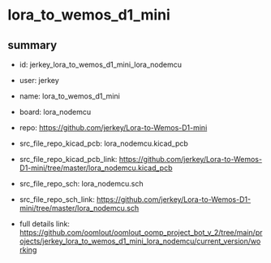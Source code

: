# lora_to_wemos_d1_mini
 
## summary 
* id: jerkey_lora_to_wemos_d1_mini_lora_nodemcu
* user: jerkey
* name: lora_to_wemos_d1_mini
* board: lora_nodemcu
* repo: https://github.com/jerkey/Lora-to-Wemos-D1-mini
* src_file_repo_kicad_pcb: lora_nodemcu.kicad_pcb
* src_file_repo_kicad_pcb_link: https://github.com/jerkey/Lora-to-Wemos-D1-mini/tree/master/lora_nodemcu.kicad_pcb


* src_file_repo_sch: lora_nodemcu.sch
* src_file_repo_sch_link: https://github.com/jerkey/Lora-to-Wemos-D1-mini/tree/master/lora_nodemcu.sch
* full details link: https://github.com/oomlout/oomlout_oomp_project_bot_v_2/tree/main/projects/jerkey_lora_to_wemos_d1_mini_lora_nodemcu/current_version/working  







